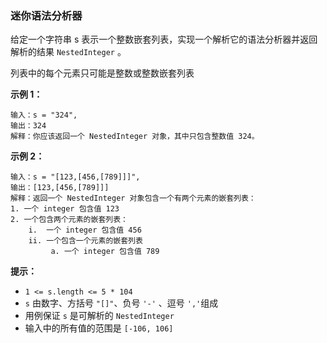 ### 迷你语法分析器 ###
给定一个字符串 s 表示一个整数嵌套列表，实现一个解析它的语法分析器并返回解析的结果 `NestedInteger` 。

列表中的每个元素只可能是整数或整数嵌套列表



**示例 1：**

```
输入：s = "324",
输出：324
解释：你应该返回一个 NestedInteger 对象，其中只包含整数值 324。
```

**示例 2：**

```
输入：s = "[123,[456,[789]]]",
输出：[123,[456,[789]]]
解释：返回一个 NestedInteger 对象包含一个有两个元素的嵌套列表：
1. 一个 integer 包含值 123
2. 一个包含两个元素的嵌套列表：
    i.  一个 integer 包含值 456
    ii. 一个包含一个元素的嵌套列表
         a. 一个 integer 包含值 789
```



**提示：**

* `1 <= s.length <= 5 * 104`
* `s` 由数字、方括号 `"[]"`、负号 `'-'` 、逗号 `','`组成
* 用例保证 `s` 是可解析的 `NestedInteger`
* 输入中的所有值的范围是 `[-106, 106]`

